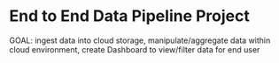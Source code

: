 # End to End Data Pipeline Project

GOAL: ingest data into cloud storage, manipulate/aggregate data within cloud environment, create Dashboard to view/filter data for end user      




